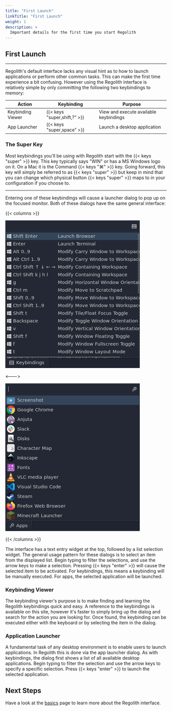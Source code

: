 ```yaml
---
title: "First Launch"
linkTitle: "First Launch"
weight: 1
description: >
  Important details for the first time you start Regolith
---
```


## First Launch

---

Regolith's default interface lacks any visual hint as to how to launch applications or perform other common tasks. This can make the first time experience a bit confusing. However using the Regolith interface is relatively simple by only committing the following two keybindings to memory:

| Action | Keybinding | Purpose |
|--------|------------|---------|
|Keybinding Viewer | {{< keys "super,shift,?" >}} | View and execute available keybindings |
|App Launcher | {{< keys "super,space" >}} | Launch a desktop application |
### The Super Key

Most keybindings you'll be using with Regolith start with the {{< keys "super" >}} key. This key typically says "WIN" or has a MS Windows logo on it. On a Mac it is the Command {{< keys "⌘" >}} key. Going forward, this key will simply be referred to as {{< keys "super" >}} but keep in mind that you can change which physical button {{< keys "super" >}} maps to in your configuration if you choose to.

---

Entering one of these keybindings will cause a launcher dialog to pop up on the focused monitor. Both of these dialogs have the same general interface:

{{< columns >}}

![](/regolith-ilia-keybinding-window.png)

<--->

![](/regolith-ilia-apps-window.png)

{{< /columns >}}

The interface has a text entry widget at the top, followed by a list selection widget.  The general usage pattern for these dialogs is to select an item from the displayed list.  Begin typing to filter the selections, and use the arrow keys to make a selection.  Pressing {{< keys "enter" >}} will cause the selected item to be activated.  For keybindings, this means a keybinding will be manually executed.  For apps, the selected application will be launched.
### Keybinding Viewer

The keybinding viewer's purpose is to make finding and learning the Regolith keybindings quick and easy.  A reference to the keybindings is available on this site, however it's faster to simply bring up the dialog and search for the action you are looking for.  Once found,
the keybinding can be executed either with the keyboard or by selecting the item in the dialog.

### Application Launcher

A fundamental task of any desktop environment is to enable users to launch applications.  In Regolith this is done via the app launcher dialog.  As with keybindings, the dialog first shows a list of all available desktop applications.  Begin typing to filter the selection and use the arrow keys to specify a specific selection.  Press {{< keys "enter" >}} to launch the selected application.

## Next Steps

Have a look at the [basics](../basics) page to learn more about the Regolith interface.
